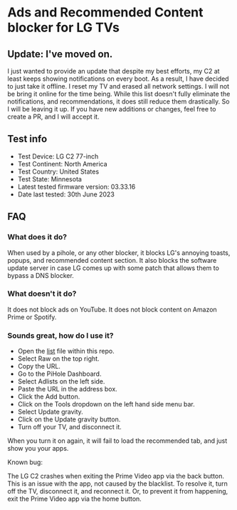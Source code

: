 # Ads and Recommended Content blocker for LG TVs

## Update: I've moved on.

I just wanted to provide an update that despite my best efforts, my C2 at least keeps showing notifications on every boot. As a result, I have decided to just take it offline. I reset my TV and erased all network settings. I will not be bring it online for the time being. While this list doesn't fully eliminate the notifications, and recommendations, it does still reduce them drastically. So I will be leaving it up. If you have new additions or changes, feel free to create a PR, and I will accept it.

## Test info

- Test Device: LG C2 77-inch
- Test Continent: North America
- Test Country: United States
- Test State: Minnesota
- Latest tested firmware version: 03.33.16
- Date last tested: 30th June 2023

## FAQ

### What does it do?

When used by a pihole, or any other blocker, it blocks LG's annoying toasts, popups, and recommended content section.
It also blocks the software update server in case LG comes up with some patch that allows them to bypass a DNS blocker.

### What doesn't it do?

It does not block ads on YouTube. It does not block content on Amazon Prime or Spotify.

### Sounds great, how do I use it?

- Open the [list](https://github.com/TheShawnMiranda/LG-TV-Ad-Block/blob/master/list) file within this repo.
- Select Raw on the top right.
- Copy the URL.
- Go to the PiHole Dashboard.
- Select Adlists on the left side.
- Paste the URL in the address box.
- Click the Add button.
- Click on the Tools dropdown on the left hand side menu bar.
- Select Update gravity.
- Click on the Update gravity button.
- Turn off your TV, and disconnect it.

When you turn it on again, it will fail to load the recommended tab, and just show you your apps.

Known bug:

The LG C2 crashes when exiting the Prime Video app via the back button. This is an issue with the app, not caused by the blacklist. To resolve it, turn off the TV, disconnect it, and reconnect it. Or, to prevent it from happening, exit the Prime Video app via the home button.
